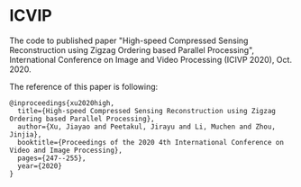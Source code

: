# ICVIP
The code to published paper "High-speed Compressed Sensing Reconstruction using Zigzag Ordering based Parallel Processing", International Conference on Image and Video Processing (ICIVP 2020), Oct. 2020.

The reference of this paper is following:

```
@inproceedings{xu2020high,
  title={High-speed Compressed Sensing Reconstruction using Zigzag Ordering based Parallel Processing},
  author={Xu, Jiayao and Peetakul, Jirayu and Li, Muchen and Zhou, Jinjia},
  booktitle={Proceedings of the 2020 4th International Conference on Video and Image Processing},
  pages={247--255},
  year={2020}
}
```

<!--- ## Correction: 

After conducting a comprehensive review of our published work, we have identified a typographical error in our reference to the measurement matrix. In the paper, we mistakenly labeled the matrix as the 'Hadamard matrix'; however, the correct term is the 'Walsh matrix,' as stated in Section 4, first paragraph.

Thank you for your reading and understanding.
-->
